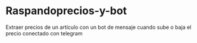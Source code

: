 # Raspandoprecios-y-bot
Extraer precios de un artículo con un bot de mensaje cuando sube o baja el precio conectado con telegram
